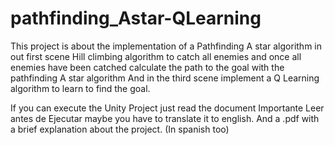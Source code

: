 # pathfinding_Astar-QLearning

This project is about the implementation of a Pathfinding A star algorithm in out first scene
Hill climbing algorithm to catch all enemies and once all enemies have been catched calculate the path to the goal with the pathfinding A star algorithm
And in the third scene implement a Q Learning algorithm to learn to find the goal.

If you can execute the Unity Project just read the document Importante Leer antes de Ejecutar maybe you have to translate it to english.
And a .pdf with a brief explanation about the project. (In spanish too)
